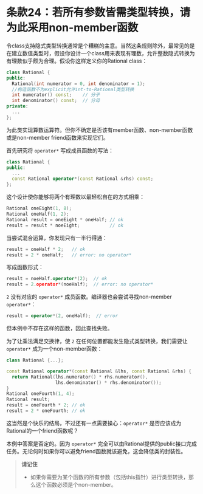 # 条款24：若所有参数皆需类型转换，请为此采用non-member函数

令class支持隐式类型转换通常是个糟糕的主意。当然这条规则除外，最常见的是在建立数值类型时，假设你设计一个class用来表现有理数，允许整数隐式转换为有理数似乎颇为合理。假设你这样定义你的Rational class：

```cpp
class Rational {
public:
  Rational(int numerator = 0, int denominator = 1); 
  //构造函数不为explicit允许int-to-Rational类型转换
  int numerator() const;    // 分子
  int denominator() const;  // 分母
private: 
  ...
};
```

为此类实现算数运算符。但你不确定是否该有member函数、non-member函数或是non-member friend函数来实现它们。

首先研究将 `operator*` 写成成员函数的写法：

```cpp
class Rational {
public:
  ...
  const Rational operator*(const Rational &rhs) const;
};
```

这个设计使你能够将两个有理数以最轻松自在的方式相乘：

```cpp
Rational oneEight(1, 8);
Rational oneHalf(1, 2);
Rational result = oneEight * oneHalf; // ok
result = result * noeEight;           // ok
```

当尝试混合运算，你发现只有一半行得通：

```cpp
result = oneHalf * 2;   // ok
result = 2 * oneHalf;   // error: no operator*
```

写成函数形式：

```cpp
result = noeHalf.operator*(2);  // ok
result = 2.operator*(noeHalf);  // error: no operator*
```

`2` 没有对应的 `operator*` 成员函数。编译器也会尝试寻找non-member `operator*`：

```cpp
result = operator*(2, oneHalf);  // error
```

但本例中不存在这样的函数，因此查找失败。

为了让乘法满足交换律，使 `2` 在任何位置都能发生隐式类型转换，我们需要让 `operator*` 成为一个non-member函数：

```cpp
class Rational {...}; 

const Rational operator*(const Rational &lhs, const Rational &rhs) {
  return Rational(lhs.numerator() * rhs.numerator(), 
                  lhs.denominator() * rhs.denominator());
}
Rational oneFourth(1, 4);
Rational result;
result = oneFourth * 2; // ok
result = 2 * oneFourth; // ok
```

这当然是个快乐的结局，不过还有一点需要操心：`operator*` 是否应该成为Rational的一个friend函数呢？

本例中答案是否定的。因为 `operator*` 完全可以由Rational提供的public接口完成任务。无论何时如果你可以避免friend函数就该避免，这会降低类的封装性。

> **请记住**
>
> - 如果你需要为某个函数的所有参数（包括this指针）进行类型转换，那么这个函数必须是个non-member。